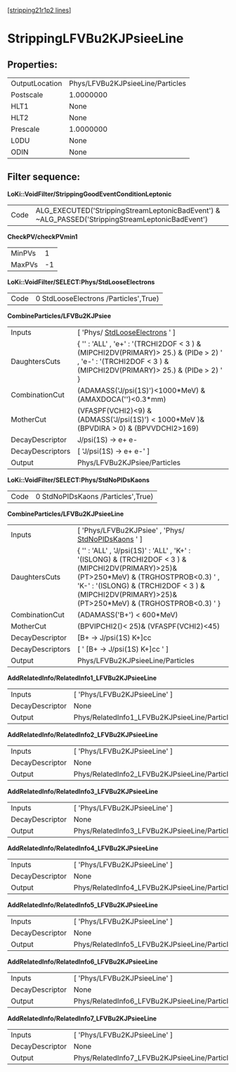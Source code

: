 [[stripping21r1p2 lines]](./stripping21r1p2-leptonic)

# StrippingLFVBu2KJPsieeLine

## Properties:

|                |                                  |
|----------------|----------------------------------|
| OutputLocation | Phys/LFVBu2KJPsieeLine/Particles |
| Postscale      | 1.0000000                        |
| HLT1           | None                             |
| HLT2           | None                             |
| Prescale       | 1.0000000                        |
| L0DU           | None                             |
| ODIN           | None                             |

## Filter sequence:

**LoKi::VoidFilter/StrippingGoodEventConditionLeptonic**

|      |                                                                                                   |
|------|---------------------------------------------------------------------------------------------------|
| Code | ALG_EXECUTED('StrippingStreamLeptonicBadEvent') & \~ALG_PASSED('StrippingStreamLeptonicBadEvent') |

**CheckPV/checkPVmin1**

|        |     |
|--------|-----|
| MinPVs | 1   |
| MaxPVs | -1  |

**LoKi::VoidFilter/SELECT:Phys/StdLooseElectrons**

|      |                                       |
|------|---------------------------------------|
| Code | 0 StdLooseElectrons /Particles',True) |

**CombineParticles/LFVBu2KJPsiee**

|                  |                                                                                                                                                                  |
|------------------|------------------------------------------------------------------------------------------------------------------------------------------------------------------|
| Inputs           | [ 'Phys/ [StdLooseElectrons](./stripping21r1p2-stdlooseelectrons) ' ]                                                                                          |
| DaughtersCuts    | { '' : 'ALL' , 'e+' : '(TRCHI2DOF \< 3 ) & (MIPCHI2DV(PRIMARY)\> 25.) & (PIDe \> 2) ' , 'e-' : '(TRCHI2DOF \< 3 ) & (MIPCHI2DV(PRIMARY)\> 25.) & (PIDe \> 2) ' } |
| CombinationCut   | (ADAMASS('J/psi(1S)')\<1000\*MeV) & (AMAXDOCA('')\<0.3\*mm)                                                                                                      |
| MotherCut        | (VFASPF(VCHI2)\<9) & (ADMASS('J/psi(1S)') \< 1000\*MeV )& (BPVDIRA \> 0) & (BPVVDCHI2\>169)                                                                      |
| DecayDescriptor  | J/psi(1S) -\> e+ e-                                                                                                                                              |
| DecayDescriptors | [ 'J/psi(1S) -\> e+ e-' ]                                                                                                                                      |
| Output           | Phys/LFVBu2KJPsiee/Particles                                                                                                                                     |

**LoKi::VoidFilter/SELECT:Phys/StdNoPIDsKaons**

|      |                                    |
|------|------------------------------------|
| Code | 0 StdNoPIDsKaons /Particles',True) |

**CombineParticles/LFVBu2KJPsieeLine**

|                  |                                                                                                                                                                                                                                                      |
|------------------|------------------------------------------------------------------------------------------------------------------------------------------------------------------------------------------------------------------------------------------------------|
| Inputs           | [ 'Phys/LFVBu2KJPsiee' , 'Phys/ [StdNoPIDsKaons](./stripping21r1p2-stdnopidskaons) ' ]                                                                                                                                                             |
| DaughtersCuts    | { '' : 'ALL' , 'J/psi(1S)' : 'ALL' , 'K+' : '(ISLONG) & (TRCHI2DOF \< 3 ) &(MIPCHI2DV(PRIMARY)\>25)& (PT\>250\*MeV) & (TRGHOSTPROB\<0.3) ' , 'K-' : '(ISLONG) & (TRCHI2DOF \< 3 ) &(MIPCHI2DV(PRIMARY)\>25)& (PT\>250\*MeV) & (TRGHOSTPROB\<0.3) ' } |
| CombinationCut   | (ADAMASS('B+') \< 600\*MeV)                                                                                                                                                                                                                          |
| MotherCut        | (BPVIPCHI2()\< 25)& (VFASPF(VCHI2)\<45)                                                                                                                                                                                                              |
| DecayDescriptor  | [B+ -\> J/psi(1S) K+]cc                                                                                                                                                                                                                            |
| DecayDescriptors | [ ' [B+ -\> J/psi(1S) K+]cc ' ]                                                                                                                                                                                                                  |
| Output           | Phys/LFVBu2KJPsieeLine/Particles                                                                                                                                                                                                                     |

**AddRelatedInfo/RelatedInfo1_LFVBu2KJPsieeLine**

|                 |                                               |
|-----------------|-----------------------------------------------|
| Inputs          | [ 'Phys/LFVBu2KJPsieeLine' ]                |
| DecayDescriptor | None                                          |
| Output          | Phys/RelatedInfo1_LFVBu2KJPsieeLine/Particles |

**AddRelatedInfo/RelatedInfo2_LFVBu2KJPsieeLine**

|                 |                                               |
|-----------------|-----------------------------------------------|
| Inputs          | [ 'Phys/LFVBu2KJPsieeLine' ]                |
| DecayDescriptor | None                                          |
| Output          | Phys/RelatedInfo2_LFVBu2KJPsieeLine/Particles |

**AddRelatedInfo/RelatedInfo3_LFVBu2KJPsieeLine**

|                 |                                               |
|-----------------|-----------------------------------------------|
| Inputs          | [ 'Phys/LFVBu2KJPsieeLine' ]                |
| DecayDescriptor | None                                          |
| Output          | Phys/RelatedInfo3_LFVBu2KJPsieeLine/Particles |

**AddRelatedInfo/RelatedInfo4_LFVBu2KJPsieeLine**

|                 |                                               |
|-----------------|-----------------------------------------------|
| Inputs          | [ 'Phys/LFVBu2KJPsieeLine' ]                |
| DecayDescriptor | None                                          |
| Output          | Phys/RelatedInfo4_LFVBu2KJPsieeLine/Particles |

**AddRelatedInfo/RelatedInfo5_LFVBu2KJPsieeLine**

|                 |                                               |
|-----------------|-----------------------------------------------|
| Inputs          | [ 'Phys/LFVBu2KJPsieeLine' ]                |
| DecayDescriptor | None                                          |
| Output          | Phys/RelatedInfo5_LFVBu2KJPsieeLine/Particles |

**AddRelatedInfo/RelatedInfo6_LFVBu2KJPsieeLine**

|                 |                                               |
|-----------------|-----------------------------------------------|
| Inputs          | [ 'Phys/LFVBu2KJPsieeLine' ]                |
| DecayDescriptor | None                                          |
| Output          | Phys/RelatedInfo6_LFVBu2KJPsieeLine/Particles |

**AddRelatedInfo/RelatedInfo7_LFVBu2KJPsieeLine**

|                 |                                               |
|-----------------|-----------------------------------------------|
| Inputs          | [ 'Phys/LFVBu2KJPsieeLine' ]                |
| DecayDescriptor | None                                          |
| Output          | Phys/RelatedInfo7_LFVBu2KJPsieeLine/Particles |
